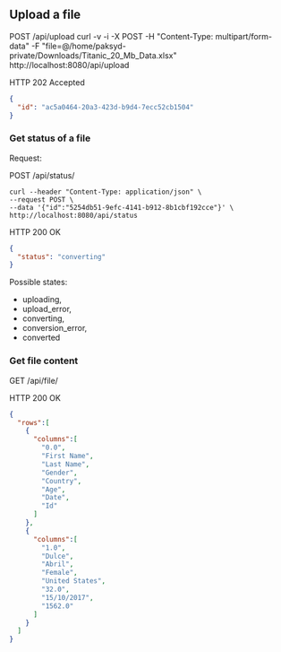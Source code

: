 ## Upload a file
POST /api/upload
curl -v -i -X POST -H "Content-Type: multipart/form-data"  -F "file=@/home/paksyd-private/Downloads/Titanic_20_Mb_Data.xlsx" http://localhost:8080/api/upload

HTTP 202 Accepted
```json
{
  "id": "ac5a0464-20a3-423d-b9d4-7ecc52cb1504"
}
```

### Get status of a file
Request:

POST /api/status/<id>

```
curl --header "Content-Type: application/json" \
--request POST \
--data '{"id":"5254db51-9efc-4141-b912-8b1cbf192cce"}' \
http://localhost:8080/api/status
```

HTTP 200 OK
```json
{
  "status": "converting"
}
```

Possible states:
- uploading,
- upload_error,
- converting,
- conversion_error,
- converted

### Get file content

GET /api/file/<id>

HTTP 200 OK

```json
{
  "rows":[
    {
      "columns":[
        "0.0",
        "First Name",
        "Last Name",
        "Gender",
        "Country",
        "Age",
        "Date",
        "Id"
      ]
    },
    {
      "columns":[
        "1.0",
        "Dulce",
        "Abril",
        "Female",
        "United States",
        "32.0",
        "15/10/2017",
        "1562.0"
      ]
    }
  ]
}
```